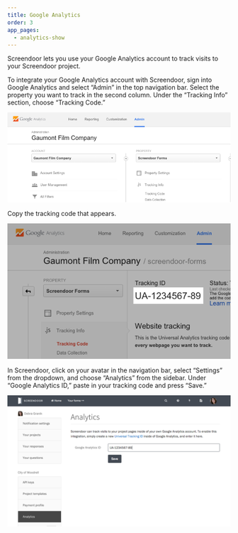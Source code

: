 ```yaml
---
title: Google Analytics
order: 3
app_pages:
  - analytics-show
---
```


Screendoor lets you use your Google Analytics account to track visits to your Screendoor project.

To integrate your Google Analytics account with Screendoor, sign into Google Analytics and select &ldquo;Admin&rdquo; in the top navigation bar. Select the property you want to track in the second column. Under the &ldquo;Tracking Info&rdquo; section, choose &ldquo;Tracking Code.&rdquo;

![Finding the tracking code in Google Analytics.](../images/analytics_1.png)

Copy the tracking code that appears.

![Your Google Analytics tracking code.](../images/analytics_2.png)

In Screendoor, click on your avatar in the navigation bar, select &ldquo;Settings&rdquo; from the dropdown, and choose &ldquo;Analytics&rdquo; from the sidebar. Under &ldquo;Google Analytics ID,&rdquo; paste in your tracking code and press &ldquo;Save.&rdquo;

![Adding your Google Analytics tracking code to Screendoor.](../images/analytics_3.png)
